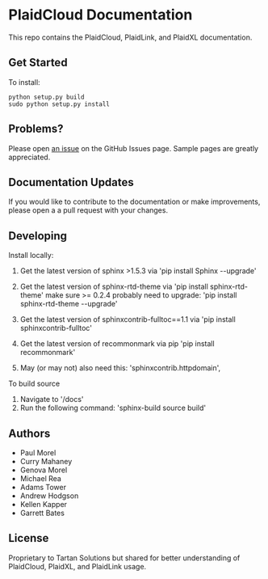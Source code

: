 # PlaidCloud Documentation

This repo contains the PlaidCloud, PlaidLink, and PlaidXL documentation.

## Get Started

To install:

    python setup.py build
    sudo python setup.py install

## Problems?

Please open [an issue][issues] on the GitHub Issues page. Sample pages are greatly appreciated.

## Documentation Updates
If you would like to contribute to the documentation or make improvements, please open a a pull request with your changes.

## Developing
Install locally:

1. Get the latest version of sphinx >1.5.3 via 'pip install Sphinx --upgrade'
2. Get the latest version of sphinx-rtd-theme via 'pip install sphinx-rtd-theme' make sure >= 0.2.4  probably need to upgrade: 'pip install sphinx-rtd-theme --upgrade'
3. Get the latest version of sphinxcontrib-fulltoc==1.1 via 'pip install sphinxcontrib-fulltoc'
4. Get the latest version of recommonmark via pip 'pip install recommonmark'

5. May (or may not) also need this: 'sphinxcontrib.httpdomain',

To build source
1. Navigate to '/docs'
2. Run the following command: 'sphinx-build source build'


## Authors

* Paul Morel
* Curry Mahaney
* Genova Morel
* Michael Rea
* Adams Tower
* Andrew Hodgson
* Kellen Kapper
* Garrett Bates

## License

Proprietary to Tartan Solutions but shared for better understanding of PlaidCloud, PlaidXL, and PlaidLink usage.

[issues]: http://github.com/PlaidCloud/docs/issues
